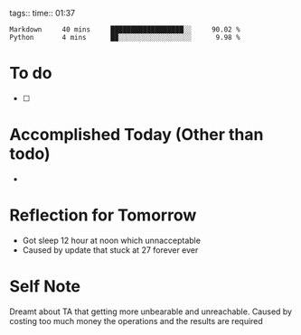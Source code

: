 tags:: 
time:: 01:37

```wakatime
Markdown     40 mins     ██████████████████░░     90.02 %
Python       4 mins      █▉░░░░░░░░░░░░░░░░░░      9.98 %
```


# To do
- [ ] 

# Accomplished Today (Other than todo)
- 

# Reflection for Tomorrow
- Got sleep 12 hour at noon which unnacceptable
- Caused by update that stuck at 27 forever ever
# Self Note
Dreamt about TA that getting more unbearable and unreachable. Caused by costing too much money the operations and the results are required